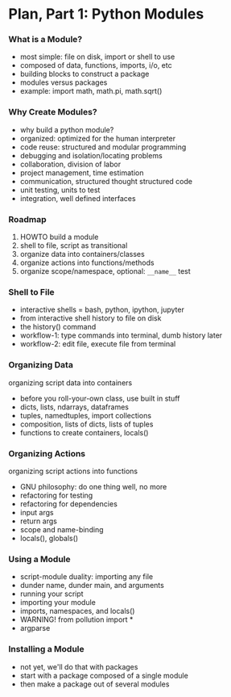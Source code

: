 # Plan, Part 1: Python Modules


### What is a Module?

* most simple: file on disk, import or shell to use
* composed of data, functions, imports, i/o, etc
* building blocks to construct a package
* modules versus packages
* example: import math, math.pi, math.sqrt()

### Why Create Modules?

* why build a python module?
* organized: optimized for the human interpreter
* code reuse: structured and modular programming
* debugging and isolation/locating problems
* collaboration, division of labor
* project management, time estimation
* communication, structured thought structured code
* unit testing, units to test
* integration, well defined interfaces

### Roadmap

1. HOWTO build a module
2. shell to file, script as transitional
3. organize data into containers/classes
4. organize actions into functions/methods
5. organize scope/namespace, optional: `__name__` test

### Shell to File

* interactive shells = bash, python, ipython, jupyter
* from interactive shell history to file on disk
* the history() command
* workflow-1: type commands into terminal, dumb history later
* workflow-2: edit file, execute file from terminal

### Organizing Data

organizing script data into containers

* before you roll-your-own class, use built in stuff
* dicts, lists, ndarrays, dataframes
* tuples, namedtuples, import collections
* composition, lists of dicts, lists of tuples 
* functions to create containers, locals()

### Organizing Actions

organizing script actions into functions

* GNU philosophy: do one thing well, no more 
* refactoring for testing
* refactoring for dependencies
* input args
* return args
* scope and name-binding
* locals(), globals()

### Using a Module

* script-module duality: importing any file
* dunder name, dunder main, and arguments
* running your script
* importing your module
* imports, namespaces, and locals()
* WARNING! from pollution import *
* argparse

### Installing a Module

* not yet, we'll do that with packages
* start with a package composed of a single module
* then make a package out of several modules
